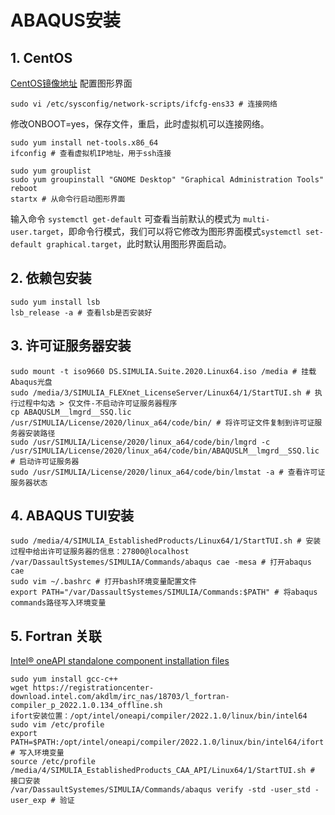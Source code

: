 # ABAQUS安装

## 1. CentOS
[CentOS镜像地址](https://mirrors.tuna.tsinghua.edu.cn/centos/7.9.2009/isos/x86_64/)
配置图形界面
```shell
sudo vi /etc/sysconfig/network-scripts/ifcfg-ens33 # 连接网络
```
修改ONBOOT=yes，保存文件，重启，此时虚拟机可以连接网络。
```shell
sudo yum install net-tools.x86_64
ifconfig # 查看虚拟机IP地址，用于ssh连接
```
```shell
sudo yum grouplist
sudo yum groupinstall "GNOME Desktop" "Graphical Administration Tools"
reboot
startx # 从命令行启动图形界面
```
输入命令 `systemctl get-default` 可查看当前默认的模式为 `multi-user.target`，即命令行模式，我们可以将它修改为图形界面模式`systemctl set-default graphical.target`，此时默认用图形界面启动。

## 2. 依赖包安装
```shell
sudo yum install lsb
lsb_release -a # 查看lsb是否安装好
```

## 3. 许可证服务器安装
```shell
sudo mount -t iso9660 DS.SIMULIA.Suite.2020.Linux64.iso /media # 挂载Abaqus光盘
sudo /media/3/SIMULIA_FLEXnet_LicenseServer/Linux64/1/StartTUI.sh # 执行过程中勾选 > 仅文件-不启动许可证服务器程序
cp ABAQUSLM__lmgrd__SSQ.lic /usr/SIMULIA/License/2020/linux_a64/code/bin/ # 将许可证文件复制到许可证服务器安装路径
sudo /usr/SIMULIA/License/2020/linux_a64/code/bin/lmgrd -c /usr/SIMULIA/License/2020/linux_a64/code/bin/ABAQUSLM__lmgrd__SSQ.lic # 启动许可证服务器
sudo /usr/SIMULIA/License/2020/linux_a64/code/bin/lmstat -a # 查看许可证服务器状态
```

## 4. ABAQUS TUI安装
```shell
sudo /media/4/SIMULIA_EstablishedProducts/Linux64/1/StartTUI.sh # 安装过程中给出许可证服务器的信息：27800@localhost
/var/DassaultSystemes/SIMULIA/Commands/abaqus cae -mesa # 打开abaqus cae
sudo vim ~/.bashrc # 打开bash环境变量配置文件
export PATH="/var/DassaultSystemes/SIMULIA/Commands:$PATH" # 将abaqus commands路径写入环境变量
```

## 5. Fortran 关联
[Intel® oneAPI standalone component installation files](https://www.intel.com/content/www/us/en/developer/articles/tool/oneapi-standalone-components.html#fortran)
```shell
sudo yum install gcc-c++
wget https://registrationcenter-download.intel.com/akdlm/irc_nas/18703/l_fortran-compiler_p_2022.1.0.134_offline.sh
ifort安装位置：/opt/intel/oneapi/compiler/2022.1.0/linux/bin/intel64
sudo vim /etc/profile
export PATH=$PATH:/opt/intel/oneapi/compiler/2022.1.0/linux/bin/intel64/ifort # 写入环境变量
source /etc/profile
/media/4/SIMULIA_EstablishedProducts_CAA_API/Linux64/1/StartTUI.sh # 接口安装
/var/DassaultSystemes/SIMULIA/Commands/abaqus verify -std -user_std -user_exp # 验证
```
 
